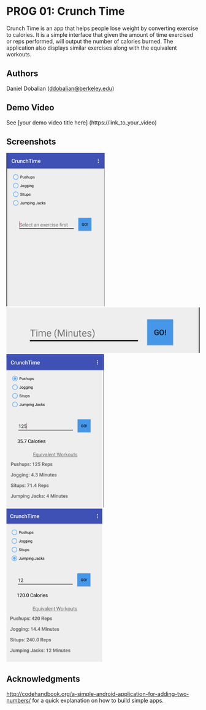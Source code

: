 # PROG 01: Crunch Time

Crunch Time is an app that helps people lose weight by converting exercise to calories.  It is a simple interface that given the amount of time exercised or reps performed, will output the number of calories burned.  The application also displays similar exercises along with the equivalent workouts.

## Authors

Daniel Dobalian  ([ddobalian@berkeley.edu](mailto:ddobalian@berkeley.edu))

## Demo Video

See [your demo video title here] (https://link_to_your_video)

## Screenshots

<img src="screenshots/base.png" height="400" alt="Screenshot"/>
<img src="screenshots/enter.png" alt="Screenshot"/>
<img src="screenshots/pushups.png" height="400" alt="Screenshot"/>
<img src="screenshots/jj.png" height="400" alt="Screenshot"/>

## Acknowledgments

http://codehandbook.org/a-simple-android-application-for-adding-two-numbers/ for a quick explanation on how to build simple apps. 

